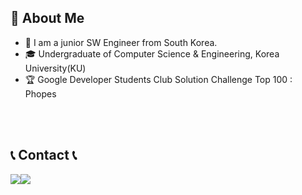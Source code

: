 ## 👀 About Me
  - :raising_hand: I am a junior SW Engineer from South Korea.<br/>
  -  :mortar_board: Undergraduate of Computer Science & Engineering, Korea University(KU)
  -  :trophy: Google Developer Students Club Solution Challenge Top 100 : Phopes
  <br/>
  <br/>
  
## 📞 Contact 📞
<div style="display:flex; flex-direction:row;">
    <a href="https://www.instagram.com/cjinuuu/">
        <img src="https://img.shields.io/badge/Instagram-E4405F?style=for-the-badge&logo=Instagram&logoColor=white"> 
    </a>
    <a href="mailto:ryan0010231@gmail.com">
        <img src="https://img.shields.io/badge/Gmail-EA4335?style=for-the-badge&logo=Gmail&logoColor=white"> 
    </a>
</div><br>
    


 
